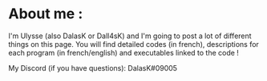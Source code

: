 
<!---
DalasK/DalasK is a ✨ special ✨ repository because its `README.md` (this file) appears on your GitHub profile.
You can click the Preview link to take a look at your changes.
--->
# About me : 
I'm Ulysse (also DalasK or Dall4sK) and I'm going to post a lot of different things on this page. You will find detailed codes (in french), descriptions for each program (in french/english) and executables linked to the code ! 

My Discord (if you have questions): DalasK#09005
